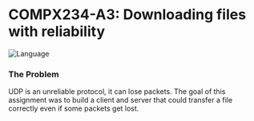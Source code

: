 # COMPX234-A3: Downloading files with reliability

![Language](https://img.shields.io/badge/Language-Java-blue.svg)

### The Problem

UDP is an unreliable protocol, it can lose packets. The goal of this assignment was to build a client and server that could transfer a file correctly even if some packets get lost.
